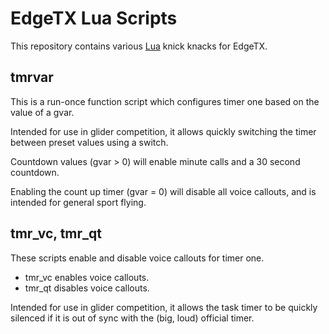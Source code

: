# EdgeTX Lua Scripts

This repository contains various [Lua](https://luadoc.edgetx.org) knick knacks for EdgeTX.


## tmrvar

This is a run-once function script which configures timer one based on the value of a gvar.

Intended for use in glider competition, it allows quickly switching the timer between preset values using a switch.

Countdown values (gvar > 0) will enable minute calls and a 30 second countdown.

Enabling the count up timer (gvar = 0) will disable all voice callouts, and is intended for general sport flying.


## tmr_vc, tmr_qt

These scripts enable and disable voice callouts for timer one.

* tmr_vc enables voice callouts.
* tmr_qt disables voice callouts.

Intended for use in glider competition, it allows the task timer to be quickly silenced if it is out of sync with the (big, loud) official timer.
